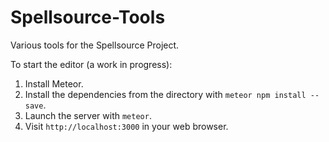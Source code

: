 # Spellsource-Tools

Various tools for the Spellsource Project.

To start the editor (a work in progress):

 1. Install Meteor.
 2. Install the dependencies from the directory with `meteor npm install --save`.
 3. Launch the server with `meteor`.
 4. Visit `http://localhost:3000` in your web browser.
